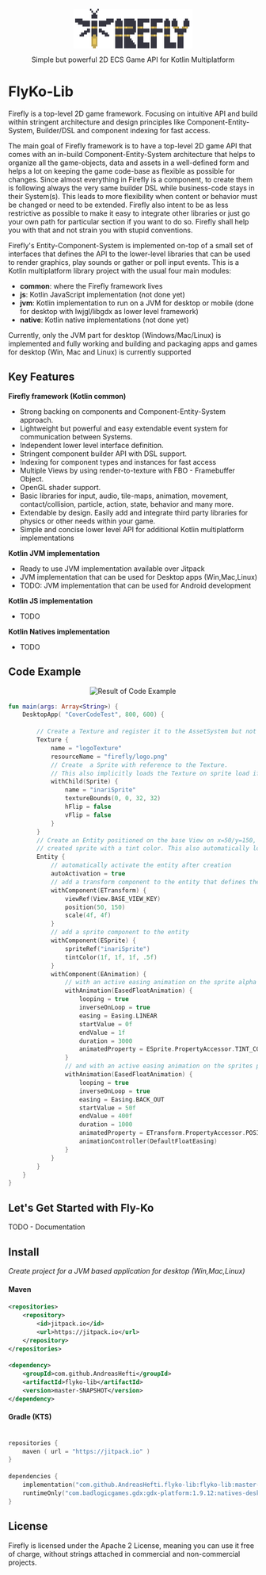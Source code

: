 

<img width="240" height="80" style="display: block; margin: 0 auto" align="center" src="https://github.com/AndreasHefti/flyko-lib/blob/master/fireflyLogo1.png"></img>

<p align="center">Simple but powerful 2D ECS Game API for Kotlin Multiplatform</p>


# FlyKo-Lib

Firefly is a top-level 2D game framework. Focusing on intuitive API and build within stringent architecture and design 
principles like Component-Entity-System, Builder/DSL and component indexing for fast access.

The main goal of Firefly framework is to have a top-level 2D game API that comes with an in-build Component-Entity-System 
architecture that helps to organize all the game-objects, data and assets in a well-defined form and helps a lot 
on keeping the game code-base as flexible as possible for changes. Since almost everything in Firefly is a component,
to create them is following always the very same builder DSL while business-code stays in their System(s). 
This leads to more flexibility when content or behavior must be changed or need to be extended. 
Firefly also intent to be as less restrictive as possible to make it easy to integrate other libraries or just go
your own path for particular section if you want to do so. Firefly shall help you with that and not strain you with
stupid conventions.

Firefly's Entity-Component-System is implemented on-top of a small set of interfaces that defines the API to the
lower-level libraries that can be used to render graphics, play sounds or gather or poll input events.
This is a Kotlin multiplatform library project with the usual four main modules:

- **common**: where the Firefly framework lives
- **js**: Kotlin JavaScript implementation (not done yet)
- **jvm**: Kotlin implementation to run on a JVM for desktop or mobile (done for desktop with lwjgl/libgdx as lower level framework)
- **native**: Kotlin native implementations (not done yet)

Currently, only the JVM part for desktop (Windows/Mac/Linux) is implemented and fully working and 
building and packaging apps and games for desktop (Win, Mac and Linux) is currently supported


Key Features 
-----------------

**Firefly framework (Kotlin common)**

- Strong backing on components and Component-Entity-System approach.
- Lightweight but powerful and easy extendable event system for communication between Systems.
- Independent lower level interface definition.
- Stringent component builder API with DSL support.
- Indexing for component types and instances for fast access
- Multiple Views by using render-to-texture with FBO - Framebuffer Object.
- OpenGL shader support.
- Basic libraries for input, audio, tile-maps, animation, movement, contact/collision, particle, action, state, behavior and many more.
- Extendable by design. Easily add and integrate third party libraries for physics or other needs within your game.
- Simple and concise lower level API for additional Kotlin multiplatform implementations

**Kotlin JVM implementation**

- Ready to use JVM implementation available over Jitpack
- JVM implementation that can be used for Desktop apps (Win,Mac,Linux)
- TODO: JVM implementation that can be used for Android development

**Kotlin JS implementation**

- TODO

**Kotlin Natives implementation**

- TODO

Code Example
--------------
<div align="center"><img src="https://github.com/Inari-Soft/flyKo/raw/master/wiki/example1.gif" alt="Result of Code Example"></div>

``` kotlin
fun main(args: Array<String>) {
    DesktopApp( "CoverCodeTest", 800, 600) {

        // Create a Texture and register it to the AssetSystem but not loading yet.
        Texture {
            name = "logoTexture"
            resourceName = "firefly/logo.png"
            // Create  a Sprite with reference to the Texture.
            // This also implicitly loads the Texture on sprite load if it is not already loaded.
            withChild(Sprite) {
                name = "inariSprite"
                textureBounds(0, 0, 32, 32)
                hFlip = false
                vFlip = false
            }
        }
        // Create an Entity positioned on the base View on x=50/y=150, and the formerly
        // created sprite with a tint color. This also automatically loads the needed assets if not already done
        Entity {
            // automatically activate the entity after creation
            autoActivation = true
            // add a transform component to the entity that defines the orientation of the Entity
            withComponent(ETransform) {
                viewRef(View.BASE_VIEW_KEY)
                position(50, 150)
                scale(4f, 4f)
            }
            // add a sprite component to the entity
            withComponent(ESprite) {
                spriteRef("inariSprite")
                tintColor(1f, 1f, 1f, .5f)
            }
            withComponent(EAnimation) {
                // with an active easing animation on the sprite alpha blending value...
                withAnimation(EasedFloatAnimation) {
                    looping = true
                    inverseOnLoop = true
                    easing = Easing.LINEAR
                    startValue = 0f
                    endValue = 1f
                    duration = 3000
                    animatedProperty = ESprite.PropertyAccessor.TINT_COLOR_ALPHA
                }
                // and with an active easing animation on the sprites position on the x axis...
                withAnimation(EasedFloatAnimation) {
                    looping = true
                    inverseOnLoop = true
                    easing = Easing.BACK_OUT
                    startValue = 50f
                    endValue = 400f
                    duration = 1000
                    animatedProperty = ETransform.PropertyAccessor.POSITION_X
                    animationController(DefaultFloatEasing)
                }
            }
        }
    }
}
```



Let's Get Started with Fly-Ko
------------------------------

TODO - Documentation

Install
-------

*Create project for a JVM based application for desktop (Win,Mac,Linux)*

#### Maven

``` xml
<repositories>
    <repository>
        <id>jitpack.io</id>
        <url>https://jitpack.io</url>
    </repository>
</repositories>

<dependency>
    <groupId>com.github.AndreasHefti</groupId>
    <artifactId>flyko-lib</artifactId>
    <version>master-SNAPSHOT</version>
</dependency>
```

#### Gradle (KTS)

``` kotlin

repositories {
    maven ( url = "https://jitpack.io" )
}

dependencies {
    implementation("com.github.AndreasHefti.flyko-lib:flyko-lib:master-SNAPSHOT")
    runtimeOnly("com.badlogicgames.gdx:gdx-platform:1.9.12:natives-desktop")
}

```

License
--------

Firefly is licensed under the Apache 2 License, meaning you can use it free of charge, 
without strings attached in commercial and non-commercial projects.




